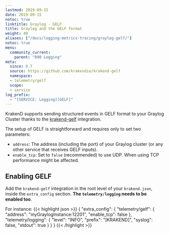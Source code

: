 ```yaml
---
lastmod: 2019-09-15
date: 2019-09-15
notoc: true
linktitle: Graylog - GELF
title: Graylog and the GELF format
weight: 40
aliases: ["/docs/logging-metrics-tracing/graylog-gelf/"]
notoc: true
menu:
  community_current:
    parent: "090 Logging"
meta:
  since: 0.7
  source: https://github.com/krakendio/krakend-gelf
  namespace:
  - telemetry/gelf
  scope:
  - service
log_prefix:
  - "[SERVICE: Logging][GELF]"
---
```

KrakenD supports sending structured events in GELF format to your Graylog Cluster thanks to the [krakend-gelf](https://github.com/krakendio/krakend-gelf) integration.

The setup of GELF is straightforward and requires only to set two parameters:

- `address`: The address (including the port) of your Graylog cluster (or any other service that receives GELF inputs).
- `enable_tcp`: Set to `false` (recommended) to use UDP. When using TCP performance might be affected.

## Enabling GELF
Add the `krakend-gelf` integration in the root level of your `krakend.json`, inside the `extra_config` section. **The `telemetry/logging` needs to be enabled too**.

For instance:
{{< highlight json >}}
{
    "extra_config": {
      "telemetry/gelf": {
        "address": "myGraylogInstance:12201",
        "enable_tcp": false
      },
      "telemetry/logging": {
          "level": "INFO",
          "prefix": "[KRAKEND]",
          "syslog": false,
          "stdout": true
      }
    }
}
{{< /highlight >}}